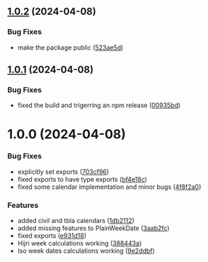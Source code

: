 ## [1.0.2](https://github.com/zamanapp/week-dates/compare/v1.0.1...v1.0.2) (2024-04-08)


### Bug Fixes

* make the package public ([523ae5d](https://github.com/zamanapp/week-dates/commit/523ae5d9116ac479e2fdbe0a9450fbacae3a1a8f))

## [1.0.1](https://github.com/zamanapp/week-dates/compare/v1.0.0...v1.0.1) (2024-04-08)


### Bug Fixes

* fixed the build and trigerring an npm release ([00935bd](https://github.com/zamanapp/week-dates/commit/00935bd040e079ad4a1326985b193e4b8d24015c))

# 1.0.0 (2024-04-08)


### Bug Fixes

* explicitly set exports ([703cf96](https://github.com/zamanapp/week-dates/commit/703cf969fb7464a2795feed81abbb29ae57a71ce))
* fixed exports to have type exports ([bf4e18c](https://github.com/zamanapp/week-dates/commit/bf4e18c20c88f737f2cae58eedfd9d56a2ed11a9))
* fixed some calendar implementation and minor bugs ([4f8f2a0](https://github.com/zamanapp/week-dates/commit/4f8f2a0c8bd2cb2d4d9f9e4d85355ab6ca900d2c))


### Features

* added civil and tbla calendars ([1db2112](https://github.com/zamanapp/week-dates/commit/1db21128eaeafe8ef527d732086ba82cbdf50672))
* added missing features to PlainWeekDate ([3aab2fc](https://github.com/zamanapp/week-dates/commit/3aab2fcef546b36cae44ca59e93d9ff3694710a2))
* fixed exports ([e931d18](https://github.com/zamanapp/week-dates/commit/e931d1877a1abc4e2e6e317faf3b390e9e1ca9a1))
* Hijri week calculations working ([388443a](https://github.com/zamanapp/week-dates/commit/388443ada7ec6ab03a5c2b8590c6686fd1c89a43))
* Iso week dates calculations working ([9e2ddbf](https://github.com/zamanapp/week-dates/commit/9e2ddbfd4459452467a2b5f77a5790e7b4c16315))
